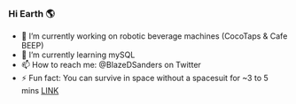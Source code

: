### Hi Earth 🌎

- 🔭 I’m currently working on robotic beverage machines (CocoTaps & Cafe BEEP)
- 🌱 I’m currently learning mySQL
- 📫 How to reach me: @BlazeDSanders on Twitter
- ⚡ Fun fact: You can survive in space without a spacesuit for ~3 to 5 mins [LINK](http://teacherlink.ed.usu.edu/tlnasa/reference/imaginedvd/files/imagine/docs/ask_astro/answers/970603.html)
